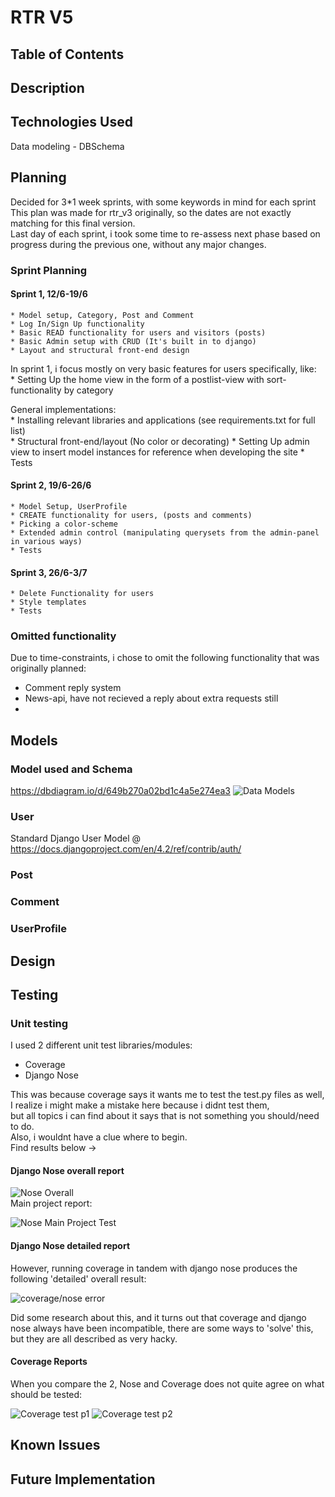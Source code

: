 # RTR V5

## Table of Contents

## Description


## Technologies Used

Data modeling - DBSchema

## Planning

Decided for 3*1 week sprints, with some keywords in mind for each sprint  
This plan was made for rtr_v3 originally, so the dates are not exactly matching for this final version.  
Last day of each sprint, i took some time to re-assess next phase based on progress during the previous one, without any major changes.

### Sprint Planning

#### Sprint 1, 12/6-19/6
    * Model setup, Category, Post and Comment
    * Log In/Sign Up functionality
    * Basic READ functionality for users and visitors (posts)
    * Basic Admin setup with CRUD (It's built in to django)
    * Layout and structural front-end design

In sprint 1, i focus mostly on very basic features for users specifically, like:  
    * Setting Up the home view in the form of a postlist-view with sort-functionality by category

General implementations:  
    * Installing relevant libraries and applications (see requirements.txt for full list)  
    * Structural front-end/layout (No color or decorating)
    * Setting Up admin view to insert model instances for reference when developing the site
    * Tests

#### Sprint 2, 19/6-26/6
    * Model Setup, UserProfile
    * CREATE functionality for users, (posts and comments)
    * Picking a color-scheme
    * Extended admin control (manipulating querysets from the admin-panel in various ways)
    * Tests

#### Sprint 3, 26/6-3/7
    * Delete Functionality for users
    * Style templates
    * Tests

### Omitted functionality
Due to time-constraints, i chose to omit the following functionality that was originally planned:
  
* Comment reply system
* News-api, have not recieved a reply about extra requests still
* 

## Models

### Model used and Schema

https://dbdiagram.io/d/649b270a02bd1c4a5e274ea3
![Data Models](./images/model_schema.png)

### User

Standard Django User Model @ https://docs.djangoproject.com/en/4.2/ref/contrib/auth/

### Post

### Comment

### UserProfile

## Design

## Testing

### Unit testing

I used 2 different unit test libraries/modules:

* Coverage
* Django Nose

This was because coverage says it wants me to test the test.py files as well,  
I realize i might make a mistake here because i didnt test them,  
but all topics i can find about it says that is not something you should/need to do.  
Also, i wouldnt have a clue where to begin.  
Find results below ->

#### Django Nose overall report

![Nose Overall](./images/django_nose_overall.png)  
Main project report:

![Nose Main Project Test](./images/main_project_test.png)

#### Django Nose detailed report

However, running coverage in tandem with django nose produces the following 'detailed' overall result:  
  
![coverage/nose error](./images/django_nose_coverage_error.png)

Did some research about this, and it turns out that coverage and django nose always have been incompatible, there are some ways to 'solve' this, but they are all described as very hacky.

#### Coverage Reports

When you compare the 2, Nose and Coverage does not quite agree on what should be tested:

![Coverage test p1](./images/coverage_test_p1.png)
![Coverage test p2](./images/coverage_test_p2.png)

## Known Issues

## Future Implementation

